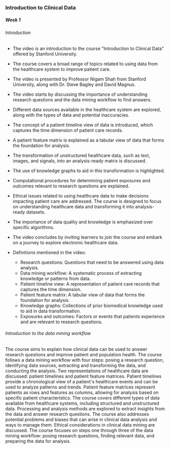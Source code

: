 ### Introduction to Clinical Data

##### Week 1

###### Introduction 

- The video is an introduction to the course "Introduction to Clinical Data" offered by Stanford University.
- The course covers a broad range of topics related to using data from the healthcare system to improve patient care.
- The video is presented by Professor Nigam Shah from Stanford University, along with Dr. Steve Bagley and David Magnus.
- The video starts by discussing the importance of understanding research questions and the data mining workflow to find answers.
- Different data sources available in the healthcare system are explored, along with the types of data and potential inaccuracies.
- The concept of a patient timeline view of data is introduced, which captures the time dimension of patient care records.
- A patient feature matrix is explained as a tabular view of data that forms the foundation for analysis.
- The transformation of unstructured healthcare data, such as text, images, and signals, into an analysis-ready matrix is discussed.
- The use of knowledge graphs to aid in this transformation is highlighted.
- Computational procedures for determining patient exposures and outcomes relevant to research questions are explained.
- Ethical issues related to using healthcare data to make decisions impacting patient care are addressed.
The course is designed to focus on understanding healthcare data and transforming it into analysis-ready datasets.
- The importance of data quality and knowledge is emphasized over specific algorithms.
- The video concludes by inviting learners to join the course and embark on a journey to explore electronic healthcare data.

- Definitions mentioned in the video:

    - Research questions: Questions that need to be answered using data analysis.
    - Data mining workflow: A systematic process of extracting knowledge or patterns from data.
    - Patient timeline view: A representation of patient care records that captures the time dimension.
    - Patient feature matrix: A tabular view of data that forms the foundation for analysis.
    - Knowledge graphs: Collections of prior biomedical knowledge used to aid in data transformation.
    - Exposures and outcomes: Factors or events that patients experience and are relevant to research questions.

###### Introduction to the data mining workflow

The course aims to explain how clinical data can be used to answer research questions and improve patient and population health.
The course follows a data mining workflow with four steps: posing a research question, identifying data sources, extracting and transforming the data, and conducting the analysis.
Two representations of healthcare data are discussed: patient timelines and patient feature matrices.
Patient timelines provide a chronological view of a patient's healthcare events and can be used to analyze patterns and trends.
Patient feature matrices represent patients as rows and features as columns, allowing for analysis based on specific patient characteristics.
The course covers different types of data available from healthcare systems, including structured and unstructured data.
Processing and analysis methods are explored to extract insights from the data and answer research questions.
The course also addresses potential problems and biases that can arise in clinical data analysis and ways to manage them.
Ethical considerations in clinical data mining are discussed.
The course focuses on steps one through three of the data mining workflow: posing research questions, finding relevant data, and preparing the data for analysis.